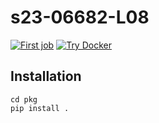 # s23-06682-L08

[![First job](https://github.com/t90029t90029/s23-06682-L08/actions/workflows/my-workflow.yaml/badge.svg)](https://github.com/t90029t90029/s23-06682-L08/actions/workflows/my-workflow.yaml)
[![Try Docker](https://github.com/t90029t90029/s23-06682-L08/actions/workflows/try-docker.yaml/badge.svg)](https://github.com/t90029t90029/s23-06682-L08/actions/workflows/try-docker.yaml)

## Installation
    cd pkg
    pip install .